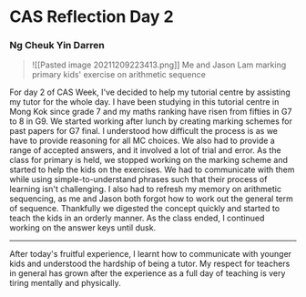 # CAS Reflection Day 2
### Ng Cheuk Yin Darren

> ![[Pasted image 20211209223413.png]]
> Me and Jason Lam marking primary kids' exercise on arithmetic sequence

For day 2 of CAS Week, I've decided to help my tutorial centre by assisting my tutor for the whole day. I have been studying in this tutorial centre in Mong Kok since grade 7 and my maths ranking have risen from fifties in G7 to 8 in G9.
We started working after lunch by creating marking schemes for past papers for G7 final. I understood how difficult the process is as we have to provide reasoning for all MC choices. We also had to provide a range of accepted answers, and it involved a lot of trial and error.
As the class for primary is held, we stopped working on the marking scheme and started to help the kids on the exercises. We had to communicate with them while using simple-to-understand phrases such that their process of learning isn't challenging.
I also had to refresh my memory on arithmetic sequencing, as me and Jason both forgot how to work out the general term of sequence. Thankfully we digested the concept quickly and started to teach the kids in an orderly manner.
As the class ended, I continued working on the answer keys until dusk.

---

After today's fruitful experience, I learnt how to communicate with younger kids and understood the hardship of being a tutor. My respect for teachers in general has grown after the experience as a full day of teaching is very tiring mentally and physically.
